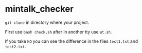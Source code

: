 # mintalk_checker
`git clone` in directory where your project.

First use `bash check.sh` after in another tty use `ut.sh`.

If you take `KO` you can see the difference in the files `test1.txt` and `test2.txt`.
